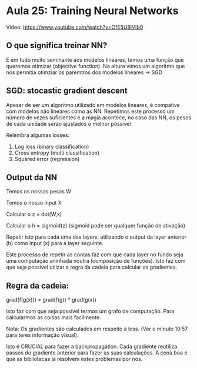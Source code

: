 # Aula 25: Training Neural Networks

Video: https://www.youtube.com/watch?v=OfE5U8lVIb0

## O que significa treinar NN?

É em tudo muito semlhante aos modelos lineares, temos uma função que queremos otimizar (objective function). Na altura vimos um algoritmo que nos permitia otimziar os paremtros dos modelos lineares -> SGD

## SGD: stocastic gradient descent

Apesar de ser um algoritmo utilizado em modelos lineares, é compative com modelos não lineares como as NN. Repetimos este processo um número de vezes suficientes e a magia acontece, no caso das NN, os pesos de cada unidade serão ajustados o melhor possivel

Relembra algumas losses:

1. Log loss (binary classification)
2. Cross entropy (multi classification)
3. Squared error (regression)

## Output da NN 

Temos os nossos pesos W

Temos o nosso input X

Calcular o z = dot(W,x)

Calcular o h = sigmoid(z) (sigmoid pode ser qualquer função de ativação)

Repetir isto para cada uma das layers, utilizando o output da layer anterior (h) como input (x) para a layer seguinte.

Este processo de repetir as contas faz com que cada layer no fundo seja uma computação aninhada noutra (composição de funções). Isto faz com que seja possivel utilzar a regra da cadeia para calcular os gradientes.

## Regra da cadeia: 

grad(f(g(x))) = grad(f(g)) *  grad(g(x))

Isto faz com que seja possivel termos um grafo de computação. Para calcularmos as coisas mais facilmente.

Nota: Os gradientes são calculados em respeito à loss. (Ver o minuto 10:57 para teres informação visual).

Isto é CRUCIAL para fazer a backpropagation. Cada gradiente reutiliza passos do gradiente anterior para fazer as suas calculações. A cena boa é que as bibliotacas já resolvem estes problemas por nós.